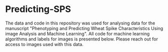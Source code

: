 # Predicting-SPS
The data and code in this repository was used for analysing data for the manuscript "Phenotyping and Predicting Wheat Spike Characteristics Using image Analysis and Machine Learning". All code for machine learning algorithms and labels for images is presented below. Please reach out for access to images used with this data.
